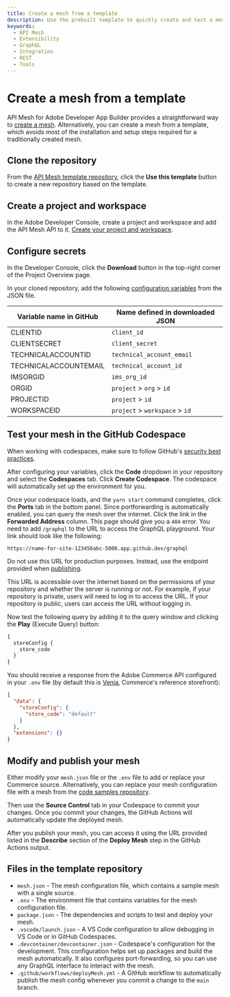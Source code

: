 ```yaml
---
title: Create a mesh from a template
description: Use the prebuilt template to quickly create and test a mesh.
keywords:
  - API Mesh
  - Extensibility
  - GraphQL
  - Integration
  - REST
  - Tools
---
```


# Create a mesh from a template

API Mesh for Adobe Developer App Builder provides a straightforward way to [create a mesh](create-mesh.md). Alternatively, you can create a mesh from a template, which avoids most of the installation and setup steps required for a traditionally created mesh.

## Clone the repository

From the [API Mesh template repository](https://github.com/adobe-commerce/api-mesh-starter-kit/), click the **Use this template** button to create a new repository based on the template.

## Create a project and workspace

In the Adobe Developer Console, create a project and workspace and add the API Mesh API to it. [Create your project and workspace](./work-with-mesh.md#projects-and-workspaces).

## Configure secrets

In the Developer Console, click the **Download** button in the top-right corner of the Project Overview page.

In your cloned repository, add the following [configuration variables](https://docs.github.com/en/actions/learn-github-actions/variables#creating-configuration-variables-for-a-repository) from the JSON file.

| Variable name in GitHub | Name defined in downloaded JSON |
| ---------- | ------- |
| CLIENTID | `client_id` |
| CLIENTSECRET | `client_secret` |
| TECHNICALACCOUNTID | `technical_account_email` |
| TECHNICALACCOUNTEMAIL | `technical_account_id` |
| IMSORGID | `ims_org_id` |
| ORGID | `project` > `org` > `id` |
| PROJECTID | `project` > `id` |
| WORKSPACEID | `project` > `workspace` > `id` |

## Test your mesh in the GitHub Codespace

<InlineAlert variant="info" slots="text"/>

When working with codespaces, make sure to follow GitHub's [security best practices](https://docs.github.com/en/codespaces/reference/security-in-github-codespaces).

After configuring your variables, click the **Code** dropdown in your repository and select the **Codespaces** tab. Click **Create Codespace**. The codespace will automatically set up the environment for you.

Once your codespace loads, and the `yarn start` command completes, click the **Ports** tab in the bottom panel. Since portforwarding is automatically enabled, you can query the mesh over the internet. Click the link in the **Forwarded Address** column. This page should give you a `404` error. You need to add `/graphql` to the URL to access the GraphQL playground. Your link should look like the following:

`https://name-for-site-123456abc-5000.app.github.dev/graphql`

<InlineAlert variant="info" slots="text" repeat="2"/>

Do not use this URL for production purposes. Instead, use the endpoint provided when [publishing](#modify-and-publish-your-mesh).

This URL is accessible over the internet based on the permissions of your repository and whether the server is running or not. For example, if your repository is private, users will need to log in to access the URL. If your repository is public, users can access the URL without logging in.

Now test the following query by adding it to the query window and clicking the **Play** (Execute Query) button:

```graphql
{
  storeConfig {
    store_code
  }
}
```

You should receive a response from the Adobe Commerce API configured in your `.env` file (by default this is [Venia](https://venia.magento.com), Commerce's reference storefront):

```json
{
  "data": {
    "storeConfig": {
      "store_code": "default"
    }
  },
  "extensions": {}
}
```

## Modify and publish your mesh

Either modify your `mesh.json` file or the `.env` file to add or replace your Commerce source. Alternatively, you can replace your mesh configuration file with a mesh from the [code samples repository](https://github.com/adobe/adobe-commerce-samples/tree/main/api-mesh).

Then use the **Source Control** tab in your Codespace to commit your changes. Once you commit your changes, the GitHub Actions will automatically update the deployed mesh.

After you publish your mesh, you can access it using the URL provided listed in the **Describe** section of the **Deploy Mesh** step in the GitHub Actions output.

## Files in the template repository

- `mesh.json` - The mesh configuration file, which contains a sample mesh with a single source.
- `.env` - The environment file that contains variables for the mesh configuration file.
- `package.json` - The dependencies and scripts to test and deploy your mesh.
- `.vscode/launch.json` - A VS Code configuration to allow debugging in VS Code or in GitHub Codespaces.
- `.devcontainer/devcontainer.json` - Codespace's configuration for the development. This configuration helps set up packages and build the mesh automatically. It also configures port-forwarding, so you can use any GraphQL interface to interact with the mesh.
- `.github/workflows/deployMesh.yml` - A GitHub workflow to automatically publish the mesh config whenever you commit a change to the `main` branch.
